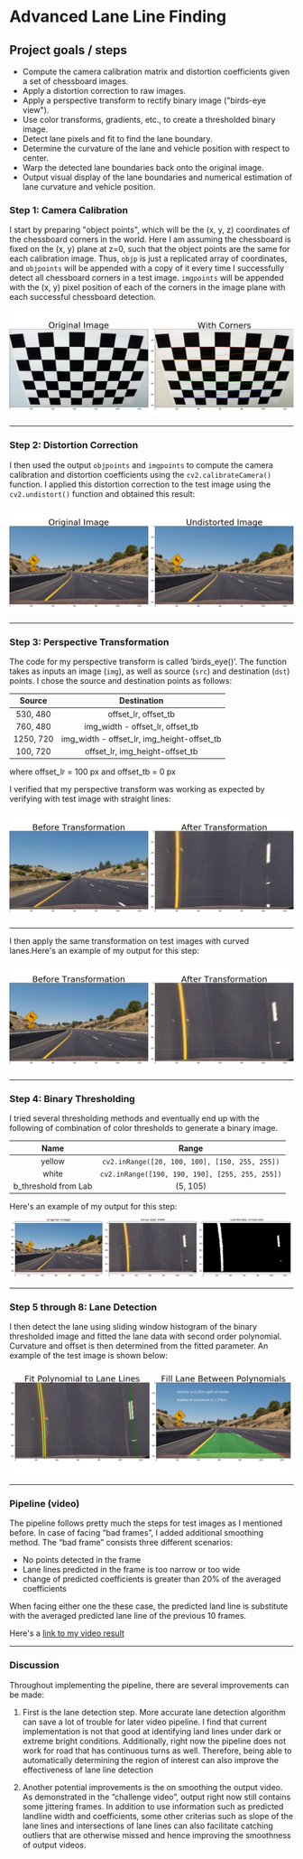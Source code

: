 # Advanced Lane Line Finding

## Project goals / steps 

* Compute the camera calibration matrix and distortion coefficients given a set of chessboard images.
* Apply a distortion correction to raw images.
* Apply a perspective transform to rectify binary image ("birds-eye view").
* Use color transforms, gradients, etc., to create a thresholded binary image.
* Detect lane pixels and fit to find the lane boundary.
* Determine the curvature of the lane and vehicle position with respect to center.
* Warp the detected lane boundaries back onto the original image.
* Output visual display of the lane boundaries and numerical estimation of lane curvature and vehicle position.


### Step 1: Camera Calibration

I start by preparing "object points", which will be the (x, y, z) coordinates of the chessboard corners in the world. Here I am assuming the chessboard is fixed on the (x, y) plane at z=0, such that the object points are the same for each calibration image.  Thus, `objp` is just a replicated array of coordinates, and `objpoints` will be appended with a copy of it every time I successfully detect all chessboard corners in a test image.  `imgpoints` will be appended with the (x, y) pixel position of each of the corners in the image plane with each successful chessboard detection.  

<img src="output_images/calibration.jpg"/>

---

### Step 2: Distortion Correction

I then used the output `objpoints` and `imgpoints` to compute the camera calibration and distortion coefficients using the `cv2.calibrateCamera()` function.  I applied this distortion correction to the test image using the `cv2.undistort()` function and obtained this result: 

<img src="output_images/distortion_correction.jpg"/> 

---

### Step 3: Perspective Transformation

The code for my perspective transform is called ‘birds_eye()’.  The function takes as inputs an image (`img`), as well as source (`src`) and destination (`dst`) points.  I chose the source and destination points as follows:


| Source         |  Destination                                  | 
|:----:|:------:| 
| 530,  480      | offset_lr, offset_tb                          | 
| 760,  480      | img_width - offset_lr, offset_tb              |
| 1250, 720      | img_width - offset_lr, img_height-offset_tb   |
| 100,  720      | offset_lr, img_height-offset_tb               |

where offset_lr = 100 px and offset_tb = 0 px 

I verified that my perspective transform was working as expected by verifying with test image with straight lines: 

<img src="output_images/birdseye_straight.jpg"/>

---

I then apply the same transformation on test images with curved lanes.Here's an example of my output for this step:

<img src="output_images/birdseye.jpg"/>

---

### Step 4: Binary Thresholding

I tried several thresholding methods and eventually end up with the following of combination of color thresholds to generate a binary image.  

| Name         |  Range                                  | 
|:----:|:------:| 
| yellow      | `cv2.inRange([20, 100, 100], [150, 255, 255])`                   | 
| white     | `cv2.inRange([190, 190, 190], [255, 255, 255])`              |
| b_threshold from Lab      | (5, 105)  |

Here's an example of my output for this step:

<img src="output_images/binary_image.jpg"/>

---

### Step 5 through 8: Lane Detection
I then detect the lane using sliding window histogram of the binary thresholded image and fitted the lane data with second order polynomial. Curvature and offset is then determined from the fitted parameter. An example of the test image is shown below:

<img src="output_images/lane_detection.jpg"/>

---

### Pipeline (video)
The pipeline follows pretty much the steps for test images as I mentioned before. In case of facing “bad frames”, I added additional smoothing method. The “bad frame” consists three different scenarios:

* No points detected in the frame
* Lane lines predicted in the frame is too narrow or too wide
* change of predicted coefficients is greater than 20% of the averaged coefficients

When facing either one the these case, the predicted land line is substitute with the averaged predicted lane line of the previous 10 frames.

Here's a [link to my video result](./test_videos_output/project_video.mp4)

---

### Discussion

Throughout implementing the pipeline, there are several improvements can be made:

1.  First is the lane detection step. More accurate lane detection algorithm can save a lot of trouble for later video pipeline. I find that current implementation is not that good at identifying land lines under dark or extreme bright conditions. Additionally, right now the pipeline does not work for road that has continuous turns as well. Therefore, being able to automatically determining the region of interest can also improve the effectiveness of lane line detection

2. Another potential improvements is the on smoothing the output video. As demonstrated in the “challenge video”, output right now still contains some jittering frames. In addition to use information such as predicted landline width and coefficients, some other criterias such as slope of the lane lines and intersections of lane lines can also facilitate catching outliers that are otherwise missed and hence improving the smoothness of output videos.  